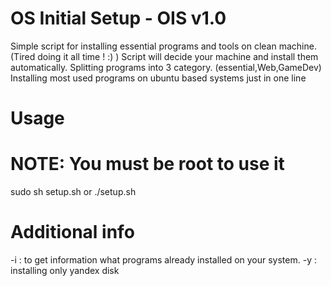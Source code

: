 # OS Initial Setup - OIS v1.0
Simple script for installing essential programs and tools on clean machine. (Tired doing it all time ! :) )
Script will decide your machine and install them automatically.
Splitting programs into 3 category. (essential,Web,GameDev)
Installing most used programs on ubuntu based systems just in one line 
# Usage 
# NOTE: You must be root to use it
sudo sh setup.sh or ./setup.sh

# Additional info
-i  : to get information what programs already installed on your system.
-y  : installing only yandex disk